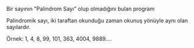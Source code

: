 Bir sayının "Palindrom Sayı" olup olmadığını bulan program

Palindromik sayı, iki taraftan okunduğu zaman okunuş yönüyle aynı olan sayılardır.

Örnek: 1, 4, 8, 99, 101, 363, 4004, 9889....
